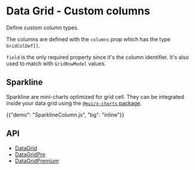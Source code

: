 # Data Grid - Custom columns

<p class="description">Define custom column types.</p>

The columns are defined with the `columns` prop which has the type `GridColDef[]`.

`field` is the only required property since it's the column identifier. It's also used to match with `GridRowModel` values.

## Sparkline

Sparkline are mini-charts optimized for grid cell.
They can be integrated inside your data grid using the [`@mui/x-charts` package](/x/react-charts/).

{{"demo": "SparklineColumn.js", "bg": "inline"}}

## API

- [DataGrid](/x/api/data-grid/data-grid/)
- [DataGridPro](/x/api/data-grid/data-grid-pro/)
- [DataGridPremium](/x/api/data-grid/data-grid-premium/)
